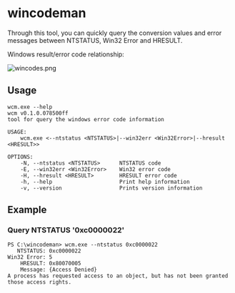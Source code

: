 # wincodeman
Through this tool, you can quickly query the conversion values and error messages between NTSTATUS, Win32 Error and HRESULT.

Windows result/error code relationship:

![wincodes.png](https://github.com/fxtack/wincodeman/assets/59989422/31389733-e66c-488b-ac68-9fd0617de664)

## Usage

```
wcm.exe --help
wcm v0.1.0.078500ff
tool for query the windows error code information

USAGE:
    wcm.exe <--ntstatus <NTSTATUS>|--win32err <Win32Error>|--hresult <HRESULT>>

OPTIONS:
    -N, --ntstatus <NTSTATUS>      NTSTATUS code
    -E, --win32err <Win32Error>    Win32 error code
    -H, --hresult <HRESULT>        HRESULT error code
    -h, --help                     Print help information
    -v, --version                  Prints version information
```

## Example

### Query NTSTATUS '0xc0000022'

```
PS C:\wincodeman> wcm.exe --ntstatus 0xc0000022
   NTSTATUS: 0xc0000022
Win32 Error: 5
    HRESULT: 0x80070005
    Message: {Access Denied}
A process has requested access to an object, but has not been granted those access rights.
```
